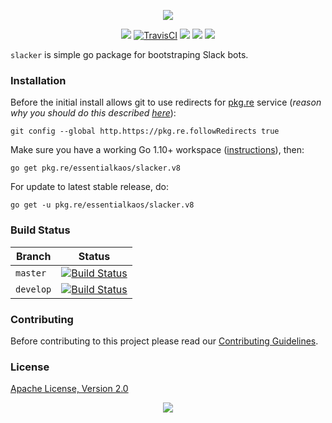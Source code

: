 <p align="center"><a href="#readme"><img src="https://gh.kaos.st/slacker.svg"/></a></p>

<p align="center">
  <a href="https://pkg.go.dev/github.com/essentialkaos/slacker"><img src="https://pkg.go.dev/badge/github.com/essentialkaos/slacker" /></a>
  <a href="https://travis-ci.org/essentialkaos/slacker"><img src="https://travis-ci.org/essentialkaos/slacker.svg?branch=master" alt="TravisCI" /></a>
  <a href="https://goreportcard.com/report/github.com/essentialkaos/slacker"><img src="https://goreportcard.com/badge/github.com/essentialkaos/slacker"></a>
  <a href="https://codebeat.co/projects/github-com-essentialkaos-slacker-master"><img src="https://codebeat.co/badges/849c74bd-e041-44e6-9d9a-f2d46408b286"></a>
  <a href="#license"><img src="https://gh.kaos.st/apache2.svg"></a>
</p>

`slacker` is simple go package for bootstraping Slack bots.

### Installation

Before the initial install allows git to use redirects for [pkg.re](https://github.com/essentialkaos/pkgre) service (_reason why you should do this described [here](https://github.com/essentialkaos/pkgre#git-support)_):

```
git config --global http.https://pkg.re.followRedirects true
```

Make sure you have a working Go 1.10+ workspace ([instructions](https://golang.org/doc/install)), then:

````
go get pkg.re/essentialkaos/slacker.v8
````

For update to latest stable release, do:

```
go get -u pkg.re/essentialkaos/slacker.v8
```

### Build Status

| Branch | Status |
|--------|--------|
| `master` | [![Build Status](https://travis-ci.org/essentialkaos/slacker.svg?branch=master)](https://travis-ci.org/essentialkaos/slacker) |
| `develop` | [![Build Status](https://travis-ci.org/essentialkaos/slacker.svg?branch=develop)](https://travis-ci.org/essentialkaos/slacker) |

### Contributing

Before contributing to this project please read our [Contributing Guidelines](https://github.com/essentialkaos/contributing-guidelines#contributing-guidelines).

### License

[Apache License, Version 2.0](https://www.apache.org/licenses/LICENSE-2.0)

<p align="center"><a href="https://essentialkaos.com"><img src="https://gh.kaos.st/ekgh.svg"/></a></p>
